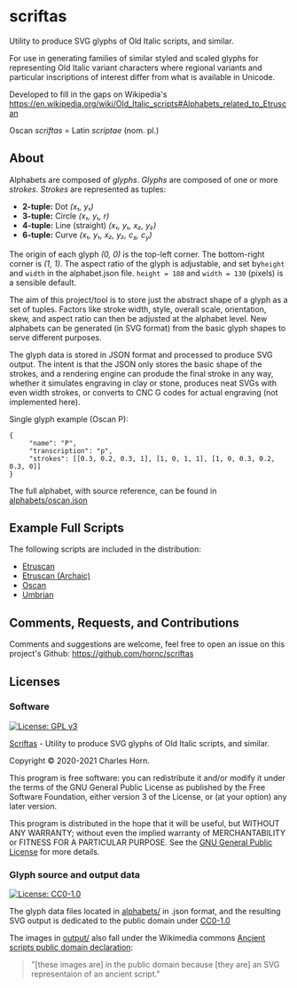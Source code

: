 # scriftas

Utility to produce SVG glyphs of Old Italic scripts, and similar.

For use in generating families of similar styled and scaled glyphs for representing Old Italic variant characters where regional variants and particular inscriptions of interest differ from what is available in Unicode.

Developed to fill in the gaps on Wikipedia's https://en.wikipedia.org/wiki/Old_Italic_scripts#Alphabets_related_to_Etruscan


Oscan _scriftas_ = Latin _scriptae_  (nom. pl.)

## About

Alphabets are composed of *glyphs*. *Glyphs* are composed of one or more *strokes*. *Strokes* are represented as tuples:

* **2-tuple:** Dot *(x₁, y₁)*
* **3-tuple:** Circle *(x₁, y₁, r)*
* **4-tuple:** Line (straight) *(x₁, y₁, x₂, y₂)*
* **6-tuple:** Curve *(x₁, y₁, x₂, y₂, c<sub>x</sub>, c<sub>y</sub>)*

The origin of each glyph *(0, 0)* is the top-left corner. The bottom-right corner is *(1, 1)*. The aspect ratio of the glyph is adjustable, and set by`height` and `width` in the alphabet.json file. `height = 180` and `width = 130` (pixels) is a sensible default.

The aim of this project/tool is to store just the abstract shape of a glyph as a set of tuples. Factors like stroke width, style, overall scale, orientation, skew, and aspect ratio can then be adjusted at the alphabet level. New alphabets can be generated (in SVG format) from the basic glyph shapes to serve different purposes.

The glyph data is stored in JSON format and processed to produce SVG output. The intent is that the JSON only stores the basic shape of the strokes, and a rendering engine can produde the final stroke in any way, whether it simulates engraving in clay or stone, produces neat SVGs with even width strokes, or converts to CNC G codes for actual engraving (not implemented here).

Single glyph example (Oscan P):

	{
		 "name": "P",
		 "transcription": "p",
		 "strokes": [[0.3, 0.2, 0.3, 1], [1, 0, 1, 1], [1, 0, 0.3, 0.2, 0.3, 0]]
	}
The full alphabet, with source reference, can be found in [alphabets/oscan.json](alphabets/oscan.json)

## Example Full Scripts
The following scripts are included in the distribution:
* [Etruscan](output/etruscan/README.md)
* [Etruscan (Archaic)](output/etruscanarchaic/README.md)
* [Oscan](output/oscan/README.md)
* [Umbrian](output/umbrian/README.md)

## Comments, Requests, and Contributions

Comments and suggestions are welcome, feel free to open an issue on this project's Github: https://github.com/hornc/scriftas

## Licenses
### Software
[![License: GPL v3](https://img.shields.io/badge/License-GPLv3-blue.svg)](https://www.gnu.org/licenses/gpl-3.0)

[Scriftas](https://github.com/hornc/scriftas) - Utility to produce SVG glyphs of Old Italic scripts, and similar.

Copyright © 2020-2021 Charles Horn.

This program is free software: you can redistribute it and/or modify
it under the terms of the GNU General Public License as published by
the Free Software Foundation, either version 3 of the License, or
(at your option) any later version.

This program is distributed in the hope that it will be useful,
but WITHOUT ANY WARRANTY; without even the implied warranty of
MERCHANTABILITY or FITNESS FOR A PARTICULAR PURPOSE.  See the
[GNU General Public License](COPYING) for more details.

### Glyph source and output data
[![License: CC0-1.0](https://licensebuttons.net/l/zero/1.0/80x15.png)](http://creativecommons.org/publicdomain/zero/1.0/)

The glyph data files located in [alphabets/](alphabets/) in .json format, and the resulting SVG output is dedicated to the public domain under
[CC0-1.0](https://creativecommons.org/publicdomain/zero/1.0/deed.en)

The images in [output/](output/) also fall under the Wikimedia commons [Ancient scripts public domain declaration](https://commons.wikimedia.org/wiki/Template:PD-ancient-script):
> "[these images are] in the public domain because [they are] an SVG representaion of an ancient script."
